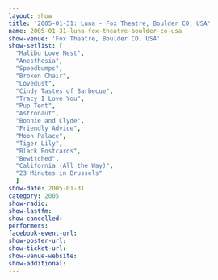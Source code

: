 ```yaml
---
layout: show
title: '2005-01-31: Luna - Fox Theatre, Boulder CO, USA'
name: 2005-01-31-luna-fox-theatre-boulder-co-usa
show-venue: 'Fox Theatre, Boulder CO, USA'
show-setlist: [
  "Malibu Love Nest",
  "Anesthesia",
  "Speedbumps",
  "Broken Chair",
  "Lovedust",
  "Cindy Tastes of Barbecue",
  "Tracy I Love You",
  "Pup Tent",
  "Astronaut",
  "Bonnie and Clyde",
  "Friendly Advice",
  "Moon Palace",
  "Tiger Lily",
  "Black Postcards",
  "Bewitched",
  "California (All the Way)",
  "23 Minutes in Brussels"
  ]
show-date: 2005-01-31
category: 2005
show-radio: 
show-lastfm: 
show-cancelled: 
performers: 
facebook-event-url: 
show-poster-url: 
show-ticket-url: 
show-venue-website: 
show-additional: 
---
```


